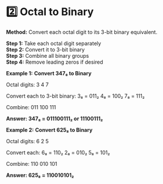 # 2️⃣ Octal to Binary

**Method:** Convert each octal digit to its 3-bit binary equivalent.
                    
<div class="steps">
    <div class="step"><strong>Step 1:</strong> Take each octal digit separately</div>
    <div class="step"><strong>Step 2:</strong> Convert it to 3-bit binary</div>
    <div class="step"><strong>Step 3:</strong> Combine all binary groups</div>
    <div class="step"><strong>Step 4:</strong> Remove leading zeros if desired</div>
</div>

**Example 1:** **Convert 347₈ to Binary**

<div class="example">
    <div class="calculation">
Octal digits: 3    4    7

Convert each to 3-bit binary:
3₈ = 011₂
4₈ = 100₂
7₈ = 111₂

Combine: 011 100 111

<strong>Answer: 347₈ = 011100111₂ or 11100111₂</strong>
    </div>
</div>
                    
**Example 2:** **Convert 625₈ to Binary**

<div class="example">
    <div class="calculation">
Octal digits: 6    2    5

Convert each:
6₈ = 110₂
2₈ = 010₂
5₈ = 101₂

Combine: 110 010 101

<strong>Answer: 625₈ = 110010101₂</strong>
    </div>
</div>